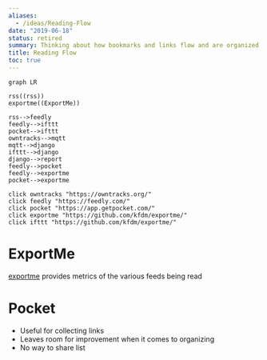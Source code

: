 ```yaml
---
aliases:
  - /ideas/Reading-Flow
date: "2019-06-18"
status: retired
summary: Thinking about how bookmarks and links flow and are organized
title: Reading Flow
toc: true
---
```


```mermaid
graph LR

rss((rss))
exportme((ExportMe))

rss-->feedly
feedly-->ifttt
pocket-->ifttt
owntracks-->mqtt
mqtt-->django
ifttt-->django
django-->report
feedly-->pocket
feedly-->exportme
pocket-->exportme

click owntracks "https://owntracks.org/"
click feedly "https://feedly.com/"
click pocket "https://app.getpocket.com/"
click exportme "https://github.com/kfdm/exportme/"
click ifttt "https://github.com/kfdm/exportme/"
```

# ExportMe

[exportme] provides metrics of the various feeds being read

# Pocket

- Useful for collecting links
- Leaves room for improvement when it comes to organizing
- No way to share list

[exportme]: https://github.com/kfdm/exportme/
